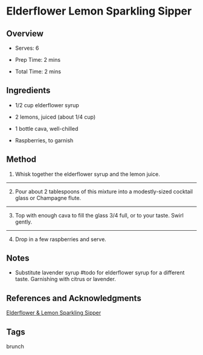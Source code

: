 # Elderflower Lemon Sparkling Sipper

## Overview

- Serves: 6

- Prep Time: 2 mins

- Total Time: 2 mins

## Ingredients

- 1/2 cup elderflower syrup

- 2 lemons, juiced (about 1/4 cup)

- 1 bottle cava, well-chilled

- Raspberries, to garnish

## Method

1. Whisk together the elderflower syrup and the lemon juice.
---
2. Pour about 2 tablespoons of this mixture into a modestly-sized cocktail glass or Champagne flute.
---
3. Top with enough cava to fill the glass 3/4 full, or to your taste. Swirl gently.
---
4. Drop in a few raspberries and serve.

## Notes

- Substitute lavender syrup #todo for elderflower syrup for a different taste. Garnishing with citrus or lavender.

## References and Acknowledgments

[Elderflower & Lemon Sparkling Sipper](https://www.thekitchn.com/brunch-recipe-elderflower-lemo-146009)

## Tags

brunch
